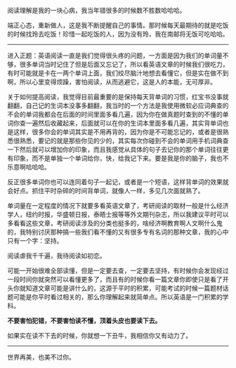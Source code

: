 阅读理解是我的一块心病，我当年错很多的时候数不胜数哈哈哈。

端正心态，重新做人，这是我不断提醒自己的事情。那时候每天最期待的就是吃饭的时候找玲去吃饭！珍惜一起吃饭的人，因为没有玲，我在南邮将无饭可吃哈哈。

---

进入正题：英语阅读一直是我们觉得很头疼的问题，一方面是因为我们的单词量不够，很多单词当时记住了但是后面又忘记了，所以看英语文章的时候我们很吃力，有时可能就是卡在一两个单词上面，我们绞尽脑汁地想去看懂它，但是实在做不到啊，所以心里变得烦躁，害怕阅读，从而逃避它，这是人的本能，无可厚非。

关于如何提高阅读，我觉得目前最重要的是保持每天背单词的习惯，红宝书没事就翻翻，自己记的生词本没事多翻翻，我当时的一个方法是我使用微软必应词典查的不会的单词我都会在后面的时间里面多看几遍，因为你在做真题时查到的不懂的单词你查一遍然后收藏起来，后面就可以在你的生词本里面多看几遍，其实背单词也是这样，很多你会的单词其实是不用再背的，因为你是不可能忘记的，或者是很熟悉很熟悉，要记的就是那些你见的少的，其实每次你碰到不会的单词用手机词典查一下然后就可以增加你的印象，而且我感觉从具体的句子去记你的那个单词往往更有印象，而不是单独一个单词给你，快，给我记下来。要是我是你的脑子，我也不乐意啊哈哈哈。

反正很多单词你也可以连同着句子一起记，或者是一个短语，这样背单词的效果就会好点。抓住平时杂碎的时间背单词，就像人一样，多见几次面就熟了。

单词量在一定程度的情况下就要多看英语文章了，考研阅读的取材一般是什么经济学人，纽约时报，华盛顿日报，泰晤士报等等外文期刊杂志，所以我建议平时可以多看看这些文章，考研阅读涉及的分类也挺多的，啥经济啊教育啊人文啊什么鬼的，我特别讨厌那种搞一些我们看不懂的又有很多专有名词的那种文章，我的心中只有一个字：坚持。

阅读虐我千千遍，我待阅读如初恋。

可能一开始很难全部读懂，但是一定要去查，一定要去坚持，有时候你会发现经过一段时间你就突然可以看懂更多了，而且有的时候你看一篇文章你即使只是看了开头你就知道文章可能是讲什么的，这源于平时的积累，可能考试的时候一篇题材话题可能是你平时看过相关的，那么你理解起来就简单点。所以英语是一门积累的学科。

**不要害怕犯错，不要害怕读不懂，顶着头皮也要读下去。**

如果实在读不下去的时候，你就想一下丑牛，我相信你又有动力了。

---

世界再美，也美不过你。

